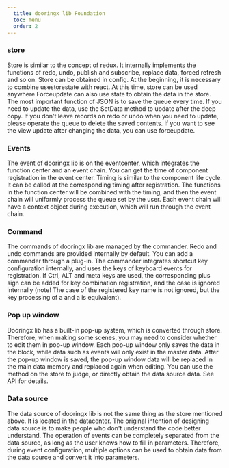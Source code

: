 ```yaml
---
  title: dooringx lib Foundation
  toc: menu
  order: 2
---
```

###  store
Store is similar to the concept of redux. It internally implements the functions of redo, undo, publish and subscribe, replace data, forced refresh and so on.
Store can be obtained in config.
At the beginning, it is necessary to combine usestorestate with react. At this time, store can be used anywhere Forceupdate can also use state to obtain the data in the store.
The most important function of JSON is to save the queue every time.
If you need to update the data, use the SetData method to update after the deep copy.
If you don't leave records on redo or undo when you need to update, please operate the queue to delete the saved contents.
If you want to see the view update after changing the data, you can use forceupdate.
### Events
The event of dooringx lib is on the eventcenter, which integrates the function center and an event chain.
You can get the time of component registration in the event center. Timing is similar to the component life cycle. It can be called at the corresponding timing after registration.
The functions in the function center will be combined with the timing, and then the event chain will uniformly process the queue set by the user.
Each event chain will have a context object during execution, which will run through the event chain.
### Command
The commands of dooringx lib are managed by the commander.
Redo and undo commands are provided internally by default. You can add a commander through a plug-in.
The commander integrates shortcut key configuration internally, and uses the keys of keyboard events for registration. If Ctrl, ALT and meta keys are used, the corresponding plus sign can be added for key combination registration, and the case is ignored internally (note! The case of the registered key name is not ignored, but the key processing of a and a is equivalent).
### Pop up window
Dooringx lib has a built-in pop-up system, which is converted through store.
Therefore, when making some scenes, you may need to consider whether to edit them in pop-up window.
Each pop-up window only saves the data in the block, while data such as events will only exist in the master data.
After the pop-up window is saved, the pop-up window data will be replaced in the main data memory and replaced again when editing.
You can use the method on the store to judge, or directly obtain the data source data. See API for details.
### Data source
The data source of dooringx lib is not the same thing as the store mentioned above.
It is located in the datacenter. The original intention of designing data source is to make people who don't understand the code better understand.
The operation of events can be completely separated from the data source, as long as the user knows how to fill in parameters.
Therefore, during event configuration, multiple options can be used to obtain data from the data source and convert it into parameters.